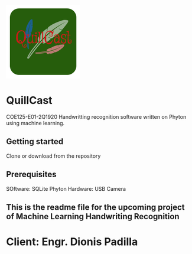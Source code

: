 ![QC logo](/QuillCast.png)
# QuillCast
COE125-E01-2Q1920
Handwritting recognition software written on Phyton using machine learning.
## Getting started
Clone or download from the repository
## Prerequisites
SOftware:
  SQLite
  Phyton
Hardware:
  USB Camera


## This is the readme file for the upcoming project of Machine Learning Handwriting Recognition

# Client: Engr. Dionis Padilla
